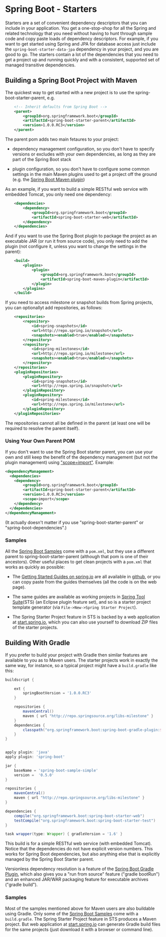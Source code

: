 # Spring Boot - Starters

Starters are a set of convenient dependency descriptors that you can
include in your application. You get a one-stop-shop for all the
Spring and related technology that you need without having to hunt
through sample code and copy paste loads of dependency
descriptors. For example, if you want to get started using Spring and
JPA for database access just include the
`spring-boot-starter-data-jpa` dependency in your project, and you are
good to go.  The starters contain a lot of the dependencies that you
need to get a project up and running quickly and with a consistent,
supported set of managed transitive dependencies.

## Building a Spring Boot Project with Maven

The quickest way to get started with a new project is to use the
spring-boot-starter-parent, e.g.

```xml
	<!-- Inherit defaults from Spring Boot -->
	<parent>
		<groupId>org.springframework.boot</groupId>
		<artifactId>spring-boot-starter-parent</artifactId>
		<version>1.0.0.RC3</version>
	</parent>
```

The parent pom adds two main fetaures to your project:

* dependency management configuration, so you don't have to specify
  versions or excludes with your own dependencies, as long as they are
  part of the Spring Boot stack
  
* plugin configuration, so you don't have to configure some common
  settings in the main Maven plugins used to get a project off the
  ground (e.g. the
  [Spring Boot Maven plugin](../spring-boot-tools/spring-boot-maven-plugin/README.md))
  
As an example, if you want to build a simple RESTful web service with
embedded Tomcat, you only need one dependency:

```xml
	<dependencies>
		<dependency>
			<groupId>org.springframework.boot</groupId>
			<artifactId>spring-boot-starter-web</artifactId>
		</dependency>
	</dependencies>
```

And if you want to use the Spring Boot plugin to package the project
as an executable JAR (or run it from source code), you only need to
add the plugin (not configure it, unless you want to change the
settings in the parent):

```xml
	<build>
		<plugins>
			<plugin>
				<groupId>org.springframework.boot</groupId>
				<artifactId>spring-boot-maven-plugin</artifactId>
			</plugin>
		</plugins>
    </build>
```

If you need to access milestone or snapshot builds from Spring
projects, you can optionallyt add repositories, as follows:

```xml
	<repositories>
		<repository>
			<id>spring-snapshots</id>
			<url>http://repo.spring.io/snapshot</url>
			<snapshots><enabled>true</enabled></snapshots>
		</repository>
		<repository>
			<id>spring-milestones</id>
			<url>http://repo.spring.io/milestone</url>
			<snapshots><enabled>true</enabled></snapshots>
		</repository>
	</repositories>
	<pluginRepositories>
		<pluginRepository>
			<id>spring-snapshots</id>
			<url>http://repo.spring.io/snapshot</url>
		</pluginRepository>
		<pluginRepository>
			<id>spring-milestones</id>
			<url>http://repo.spring.io/milestone</url>
		</pluginRepository>
	</pluginRepositories>
```

The repositories cannot all be defined in the parent (at least one
will be required to resolve the parent itself).

### Using Your Own Parent POM

If you don't want to use the Spring Boot starter parent, you can use
your own and still keep the benefit of the dependency management (but
not the plugin management) using
["scope=import"](http://maven.apache.org/guides/introduction/introduction-to-dependency-mechanism.html). Example:

```xml
<dependencyManagement>
  <dependencies>
	<dependency>
		<groupId>org.springframework.boot</groupId>
		<artifactId>spring-boot-starter-parent</artifactId>
		<version>1.0.0.RC3</version>
        <scope>import</scope>
	</dependency>
  </dependencies>
</dependencyManagement>
```

(It actually doesn't matter if you use "spring-boot-starter-parent" or
"spring-boot-dependencies".)

### Samples

All the
[Spring Boot Samples](https://github.com/spring-projects/spring-boot-samples)
come with a `pom.xml`, but they use a different parent to
spring-boot-starter-parent (although that pom is one of their
ancestors). Other useful places to get clean projects with a
`pom.xml` that works as quickly as possible:

* The
[Getting Started Guides on spring.io](http://spring.io/guides/gs) are
all available in [github](https://github.com/spring-guides), or you
can copy paste from the guides themselves (all the code is on the web
page).

* The same guides are available as working projects in
[Spring Tool Suite](http://spring.io/tools/sts)(STS) (an Eclipse
plugin feature set), and so is a starter project template generator
(via `File->New->Spring Starter Project`).

* The Spring Starter Project feature in STS is backed by a web
application at [start.spring.io](http://start.spring.io), which you
can also use yourself to download ZIP files of the starter projects.

## Building With Gradle

If you prefer to build your project with Gradle then similar features
are available to you as to Maven users. The starter projects work in
exactly the same way, for instance, so a typical project might have a
`build.gradle` like this:

```groovy
buildscript {

    ext {
		springBootVersion = '1.0.0.RC3'
	}

    repositories {
	    mavenCentral()
		maven { url "http://repo.springsource.org/libs-milestone" }
	}
	dependencies {
		classpath("org.springframework.boot:spring-boot-gradle-plugin:${springBootVersion}")
	}
}


apply plugin: 'java'
apply plugin: 'spring-boot'

jar {
	baseName = 'spring-boot-sample-simple'
	version =  '0.5.0'
}

repositories {
	mavenCentral()
	maven { url "http://repo.springsource.org/libs-milestone" }
}

dependencies {
	compile("org.springframework.boot:spring-boot-starter-web")
	testCompile("org.springframework.boot:spring-boot-starter-test")
}

task wrapper(type: Wrapper) { gradleVersion = '1.6' }
```

This build is for a simple RESTful web service (with embedded
Tomcat). Notice that the dependencies do not have explicit version
numbers. This works for Spring Boot dependencies, but also anything
else that is explicitly managed by the Spring Boot Starter parent.

Versionless dependency resolution is a feature of the
[Spring Boot Gradle Plugin](../spring-boot-tools/spring-boot-maven-plugin/README.md),
which also gives you a "run from source" feature ("gradle bootRun")
and an enhanced JAR/WAR packaging feature for executable archives
("gradle build").

### Samples

Most of the samples mentioned above for Maven users are also buildable
using Gradle. Only some of the
[Spring Boot Samples](https://github.com/spring-projects/spring-boot-samples)
come with a `build.gradle`. The Spring Starter Project feature in STS
produces a Maven project. But web application at
[start.spring.io](http://start.spring.io) can generate Gradle build
files for the same projects (just download it with a browser or
command line).

